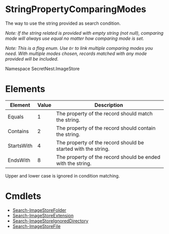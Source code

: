 # StringPropertyComparingModes
The way to use the string provided as search condition.

*Note: If the string related is provided with empty string (not null), comparing mode will always use equal no matter how comparing mode is set.*

*Note: This is a flag enum. Use ```Or``` to link multiple comparing modes you need. With multiple modes chosen, records matched with any mode provided will be included.*

Namespace SecretNest.ImageStore

# Elements
|Element|Value|Description|
|---|---|---|
|Equals|1|The property of the record should match the string.|
|Contains|2|The property of the record should contain the string.|
|StartsWith|4|The property of the record should be started with the string.|
|EndsWith|8|The property of the record should be ended with the string.|

Upper and lower case is ignored in condition matching.

# Cmdlets
  * [Search-ImageStoreFolder](../cmdlet/Folder/SearchFolder.md)
  * [Search-ImageStoreExtension](../cmdlet/Extension/SearchExtension.md)
  * [Search-ImageStoreIgnoredDirectory](../cmdlet/IgnoredDirectory/SearchIgnoredDirectory.md)
  * [Search-ImageStoreFile](../cmdlet/File/SearchFile.md)